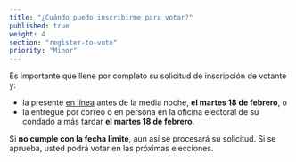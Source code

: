 ```yaml
---
title: "¿Cuándo puedo inscribirme para votar?"
published: true
weight: 4
section: "register-to-vote"
priority: "Minor"
---
```


Es importante que llene por completo su solicitud de inscripción de votante y:  
- la presente [en línea](https://registertovote.ca.gov/es-mx) antes de la media noche, **el martes 18 de febrero**, o  
- la entregue por correo o en persona en la oficina electoral de su condado a más tardar **el martes 18 de febrero**.  

Si **no cumple con la fecha límite**, aun así se procesará su solicitud.  Si se aprueba, usted podrá votar en las próximas elecciones.
